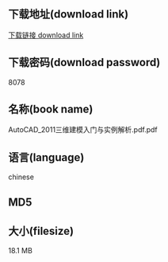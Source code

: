 ## 下载地址(download link)
[下载链接 download link](https://tutu365.netlify.app/?s=AutoCAD_2011%E4%B8%89%E7%BB%B4%E5%BB%BA%E6%A8%A1%E5%85%A5%E9%97%A8%E4%B8%8E%E5%AE%9E%E4%BE%8B%E8%A7%A3%E6%9E%90.pdf)

## 下载密码(download password)
8078

## 名称(book name)
AutoCAD_2011三维建模入门与实例解析.pdf.pdf

## 语言(language)
chinese

## MD5


## 大小(filesize)
18.1 MB
